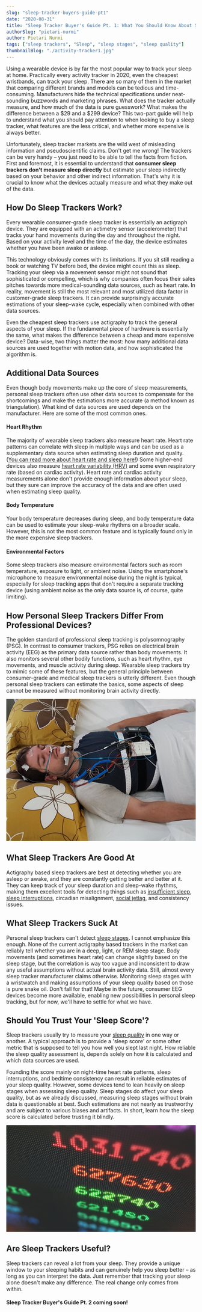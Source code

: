 ```yaml
---
slug: "sleep-tracker-buyers-guide-pt1"
date: "2020-08-31"
title: "Sleep Tracker Buyer's Guide Pt. 1: What You Should Know About Sleep Tracking"
authorSlug: "pietari-nurmi"
author: Pietari Nurmi
tags: ["sleep trackers", "Sleep", "sleep stages", "sleep quality"]
thumbnailBlog: "./activity-tracker1.jpg"
---
```


Using a wearable device is by far the most popular way to track your sleep at home. Practically every activity tracker in 2020, even the cheapest wristbands, can track your sleep. There are so many of them in the market that comparing different brands and models can be tedious and time-consuming. Manufacturers hide the technical specifications under neat-sounding buzzwords and marketing phrases. What does the tracker actually measure, and how much of the data is pure guesswork? What makes the difference between a $29 and a $299 device? This two-part guide will help to understand what you should pay attention to when looking to buy a sleep tracker, what features are the less critical, and whether more expensive is always better.

Unfortunately, sleep tracker markets are the wild west of misleading information and pseudoscientific claims. Don't get me wrong! The trackers can be very handy – you just need to be able to tell the facts from fiction. First and foremost, it is essential to understand that **consumer sleep trackers don't measure sleep directly** but estimate your sleep indirectly based on your behavior and other indirect information. That's why it is crucial to know what the devices actually measure and what they make out of the data.

## How Do Sleep Trackers Work?

Every wearable consumer-grade sleep tracker is essentially an actigraph device. They are equipped with an actimetry sensor (accelerometer) that tracks your hand movements during the day and throughout the night. Based on your activity level and the time of the day, the device estimates whether you have been awake or asleep.

This technology obviously comes with its limitations. If you sit still reading a book or watching TV before bed, the device might count this as sleep. Tracking your sleep via a movement sensor might not sound that sophisticated or compelling, which is why companies often focus their sales pitches towards more medical-sounding data sources, such as heart rate. In reality, movement is still the most relevant and most utilized data factor in customer-grade sleep trackers. It can provide surprisingly accurate estimations of your sleep-wake cycle, especially when combined with other data sources.

Even the cheapest sleep trackers use actigraphy to track the general aspects of your sleep. If the fundamental piece of hardware is essentially the same, what makes the difference between a cheap and more expensive device? Data-wise, two things matter the most: how many additional data sources are used together with motion data, and how sophisticated the algorithm is.

## Additional Data Sources

Even though body movements make up the core of sleep measurements, personal sleep trackers often use other data sources to compensate for the shortcomings and make the estimations more accurate (a method known as triangulation). What kind of data sources are used depends on the manufacturer. Here are some of the most common ones.

#### Heart Rhythm

The majority of wearable sleep trackers also measure heart rate. Heart rate patterns can correlate with sleep in multiple ways and can be used as a supplementary data source when estimating sleep duration and quality. ([You can read more about heart rate and sleep here!](https://nyxo.app/what-can-heart-rate-tell-about-your-sleep)) Some higher-end devices also measure [heart rate variability (HRV)](https://nyxo.app/heart-rate-variability-hrv-is-the-hype-justified) and some even respiratory rate (based on cardiac activity). Heart rate and cardiac activity measurements alone don't provide enough information about your sleep, but they sure can improve the accuracy of the data and are often used when estimating sleep quality.

#### Body Temperature

Your body temperature decreases during sleep, and body temperature data can be used to estimate your sleep-wake rhythms on a broader scale. However, this is not the most common feature and is typically found only in the more expensive sleep trackers.

#### Environmental Factors

Some sleep trackers also measure environmental factors such as room temperature, exposure to light, or ambient noise. Using the smartphone's microphone to measure environmental noise during the night is typical, especially for sleep tracking apps that don't require a separate tracking device (using ambient noise as the only data source is, of course, quite limiting).

## How Personal Sleep Trackers Differ From Professional Devices?

The golden standard of professional sleep tracking is polysomnography (PSG). In contrast to consumer trackers, PSG relies on electrical brain activity (EEG) as the primary data source rather than body movements. It also monitors several other bodily functions, such as heart rhythm, eye movements, and muscle activity during sleep. Wearable sleep trackers try to mimic some of these features, but the general principle between consumer-grade and medical sleep trackers is utterly different. Even though personal sleep trackers can estimate the basics, some aspects of sleep cannot be measured without monitoring brain activity directly.

![polysomnography](polysomnography.jpg)

## What Sleep Trackers Are Good At

Actigraphy based sleep trackers are best at detecting whether you are asleep or awake, and they are constantly getting better and better at it. They can keep track of your sleep duration and sleep-wake rhythms, making them excellent tools for detecting things such as [insufficient sleep](https://nyxo.app/lesson/do-you-sleep-enough), [sleep interruptions](https://nyxo.app/lesson/sleep-quality), circadian misalignment, [social jetlag](https://nyxo.app/lesson/social-jet-lag), and consistency issues.

## What Sleep Trackers Suck At

Personal sleep trackers can't detect [sleep stages](https://nyxo.app/lesson/sleep-stages-explained). I cannot emphasize this enough. None of the current actigraphy based trackers in the market can reliably tell whether you are in a deep, light, or REM sleep stage. Body movements (and sometimes heart rate) can change slightly based on the sleep stage, but the correlation is way too vague and inconsistent to draw any useful assumptions without actual brain activity data. Still, almost every sleep tracker manufacturer claims otherwise. Monitoring sleep stages with a wristwatch and making assumptions of your sleep quality based on those is pure snake oil. Don't fall for that! Maybe in the future, consumer EEG devices become more available, enabling new possibilities in personal sleep tracking, but for now, we'll have to settle for what we have.

## Should You Trust Your 'Sleep Score'?

Sleep trackers usually try to measure your [sleep quality](https://nyxo.app/lesson/sleep-quality) in one way or another. A typical approach is to provide a 'sleep score' or some other metric that is supposed to tell you how well you slept last night. How reliable the sleep quality assessment is, depends solely on how it is calculated and which data sources are used.

Founding the score mainly on night-time heart rate patterns, sleep interruptions, and bedtime consistency can result in reliable estimates of your sleep quality. However, some devices tend to lean heavily on sleep stages when assessing sleep quality. Sleep stages do affect your sleep quality, but as we already discussed, measuring sleep stages without brain data is questionable at best. Such estimations are not nearly as trustworthy and are subject to various biases and artifacts. In short, learn how the sleep score is calculated before trusting it blindly.

![scoreboard](scoreboard.jpg)

## Are Sleep Trackers Useful?

Sleep trackers can reveal a lot from your sleep. They provide a unique window to your sleeping habits and can genuinely help you sleep better – as long as you can interpret the data. Just remember that tracking your sleep alone doesn't make any difference. The real change only comes from within.

#### Sleep Tracker Buyer's Guide Pt. 2 coming soon!
